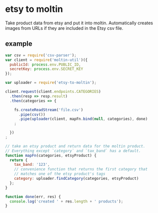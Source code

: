 # etsy to moltin

Take product data from etsy and put it into moltin. Automatically creates images from URLs if they are included in the Etsy csv file.


## example

```js
var csv = require('csv-parser');
var client = require('moltin-util')({
  publicId: process.env.PUBLIC_ID,
  secretKey: process.env.SECRET_KEY
});

var uploader = require('etsy-to-moltin');

client.request(client.endpoints.CATEGORIES)
  .then(resp => resp.result)
  .then(categories => {

    fs.createReadStream('file.csv')
      .pipe(csv())
      .pipe(uploader(client, mapFn.bind(null, categories), done)
    ;

  })
;

// take an etsy product and return data for the moltin product.
// Everything except `category` and `tax_band` has a default.
function mapFn(categories, etsyProduct) {
  return {
    tax_band: '123',
    // convenience function that returns the first category that
    // matches one of the etsy product's tags
    category: uploader.findCategory(categories, etsyProduct)
  };
}

function done(err, res) {
  console.log('created ' + res.length + ' products');
}
```
